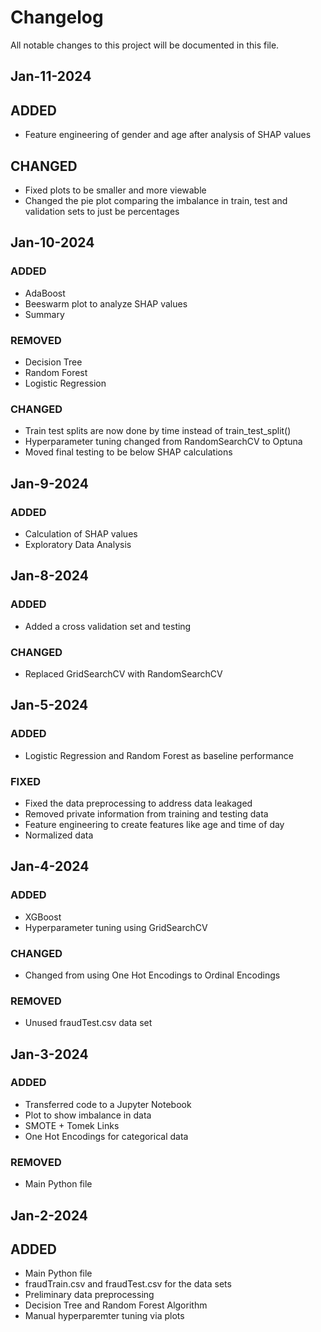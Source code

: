 # Changelog

All notable changes to this project will be documented in this file.

## Jan-11-2024

## ADDED

- Feature engineering of gender and age after analysis of SHAP values

## CHANGED

- Fixed plots to be smaller and more viewable
- Changed the pie plot comparing the imbalance in train, test and validation sets to just be percentages

## Jan-10-2024

### ADDED

- AdaBoost
- Beeswarm plot to analyze SHAP values
- Summary

### REMOVED

- Decision Tree
- Random Forest
- Logistic Regression

### CHANGED

- Train test splits are now done by time instead of train_test_split()
- Hyperparameter tuning changed from RandomSearchCV to Optuna
- Moved final testing to be below SHAP calculations

## Jan-9-2024

### ADDED

- Calculation of SHAP values
- Exploratory Data Analysis

## Jan-8-2024

### ADDED

- Added a cross validation set and testing

### CHANGED

- Replaced GridSearchCV with RandomSearchCV

## Jan-5-2024

### ADDED

- Logistic Regression and Random Forest as baseline performance

### FIXED

- Fixed the data preprocessing to address data leakaged
- Removed private information from training and testing data
- Feature engineering to create features like age and time of day
- Normalized data

## Jan-4-2024

### ADDED

- XGBoost
- Hyperparameter tuning using GridSearchCV

### CHANGED

- Changed from using One Hot Encodings to Ordinal Encodings

### REMOVED

- Unused fraudTest.csv data set

## Jan-3-2024

### ADDED

- Transferred code to a Jupyter Notebook
- Plot to show imbalance in data
- SMOTE + Tomek Links
- One Hot Encodings for categorical data

### REMOVED

- Main Python file

## Jan-2-2024

## ADDED

- Main Python file
- fraudTrain.csv and fraudTest.csv for the data sets
- Preliminary data preprocessing
- Decision Tree and Random Forest Algorithm
- Manual hyperparemter tuning via plots